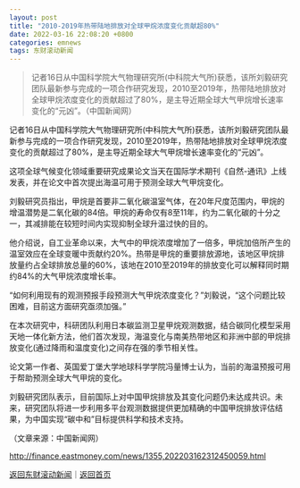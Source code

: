 ```yaml
---
layout: post
title: "2010-2019年热带陆地排放对全球甲烷浓度变化贡献超80%"
date: 2022-03-16 22:08:20 +0800
categories: emnews
tags: 东财滚动新闻
---
```

> 记者16日从中国科学院大气物理研究所(中科院大气所)获悉，该所刘毅研究团队最新参与完成的一项合作研究发现，2010至2019年，热带陆地排放对全球甲烷浓度变化的贡献超过了80%，是主导近期全球大气甲烷增长速率变化的“元凶”。（中国新闻网）

<p>记者16日从中国科学院大气物理研究所(中科院大气所)获悉，该所刘毅研究团队最新参与完成的一项合作研究发现，2010至2019年，热带陆地排放对全球甲烷浓度变化的贡献超过了80%，是主导近期全球大气甲烷增长速率变化的“元凶”。</p>
 <p>这项全球气候变化领域重要研究成果论文当天在国际学术期刊《自然-通讯》上线发表，并在论文中首次提出海温可用于预测全球大气甲烷变化。</p>
 <p>刘毅研究员指出，甲烷是首要非二氧化碳温室气体，在20年尺度范围内，甲烷的增温潜势是二氧化碳的84倍。甲烷的寿命仅有8至11年，约为二氧化碳的十分之一，其减排能在较短时间内实现抑制全球升温过快的目的。</p>
 <p>他介绍说，自工业革命以来，大气中的甲烷浓度增加了一倍多，甲烷加倍所产生的温室效应在全球变暖中贡献约20%。热带是甲烷的重要排放源地，该地区甲烷排放量约占全球排放总量的60%，该地在2010至2019年的排放变化可以解释同时期约84%的大气甲烷浓度增长率。</p>
 <p>“如何利用现有的观测预报手段预测大气甲烷浓度变化？”刘毅说，“这个问题比较困难，目前这方面研究亟须加强。”</p>
 <p>在本次研究中，科研团队利用日本碳监测卫星甲烷观测数据，结合碳同化模型采用天地一体化新方法，他们首次发现，海温变化与南美热带地区和非洲中部的甲烷排放变化(通过降雨和温度变化)之间存在强的季节相关性。</p>
 <p>论文第一作者、英国爱丁堡大学地球科学学院冯量博士认为，当前的海温预报可用于帮助预测全球大气甲烷的变化。</p>
 <p>刘毅研究团队表示，目前国际上对中国甲烷排放及其变化问题仍未达成共识。未来，研究团队将进一步利用多平台观测数据提供更加精确的中国甲烷排放评估结果，为中国实现“碳中和”目标提供科学和技术支持。</p><p class="em_media">（文章来源：中国新闻网）</p>

<http://finance.eastmoney.com/news/1355,202203162312450059.html>

[返回东财滚动新闻](//finews.withounder.com/emnews/)｜[返回首页](//finews.withounder.com/)